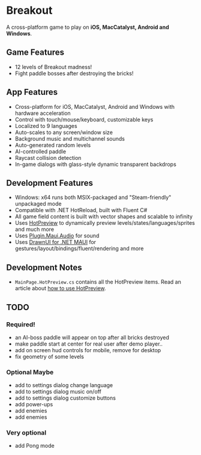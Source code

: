 # Breakout

A cross-platform game to play on **iOS, MacCatalyst, Android and Windows**.

## Game Features
* 12 levels of Breakout madness!
* Fight paddle bosses after destroying the bricks!

## App Features
* Cross-platform for iOS, MacCatalyst, Android and Windows with hardware acceleration
* Control with touch/mouse/keyboard, customizable keys
* Localized to 9 languages
* Auto-scales to any screen/window size
* Background music and multichannel sounds
* Auto-generated random levels
* AI-controlled paddle
* Raycast collision detection
* In-game dialogs with glass-style dynamic transparent backdrops

## Development Features
* Windows: x64 runs both MSIX-packaged and "Steam-friendly" unpackaged mode
* Compatible with .NET HotReload, built with Fluent C#
* All game field content is built with vector shapes and scalable to infinity
* Uses [HotPreview]() to dynamically preview levels/states/languages/sprites and much more
* Uses [Plugin.Maui.Audio]() for sound
* Uses [DrawnUI for .NET MAUI]() for gestures/layout/bindings/fluent/rendering and more

## Development Notes
* `MainPage.HotPreview.cs` contains all the HotPreview items. Read an article about [how to use HotPreview](). 

## TODO

### Required!

* an AI-boss paddle will appear on top after all bricks destroyed
* make paddle start at center for real user after demo player..
* add on screen hud controls for mobile, remove for desktop
* fix geometry of some levels

### Optional Maybe

* add to settings dialog change language
* add to settings dialog music on/off
* add to settings dialog customize buttons
* add power-ups
* add enemies
* add enemies

### Very optional

* add Pong mode 

